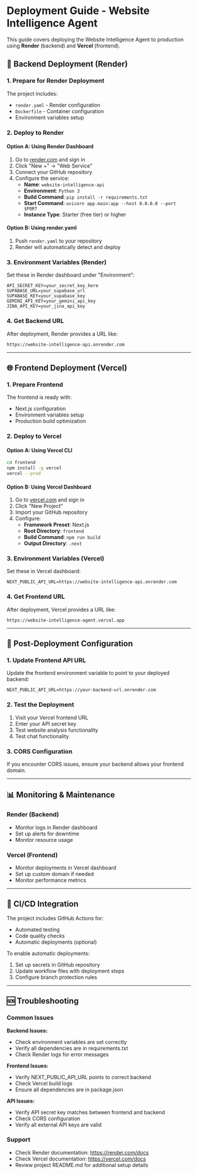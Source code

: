 # Deployment Guide - Website Intelligence Agent

This guide covers deploying the Website Intelligence Agent to production using **Render** (backend) and **Vercel** (frontend).

## 🚀 Backend Deployment (Render)

### 1. Prepare for Render Deployment

The project includes:
- `render.yaml` - Render configuration
- `Dockerfile` - Container configuration
- Environment variables setup

### 2. Deploy to Render

#### Option A: Using Render Dashboard
1. Go to [render.com](https://render.com) and sign in
2. Click "New +" → "Web Service"
3. Connect your GitHub repository
4. Configure the service:
   - **Name**: `website-intelligence-api`
   - **Environment**: `Python 3`
   - **Build Command**: `pip install -r requirements.txt`
   - **Start Command**: `uvicorn app.main:app --host 0.0.0.0 --port $PORT`
   - **Instance Type**: Starter (free tier) or higher

#### Option B: Using render.yaml
1. Push `render.yaml` to your repository
2. Render will automatically detect and deploy

### 3. Environment Variables (Render)

Set these in Render dashboard under "Environment":
```
API_SECRET_KEY=your_secret_key_here
SUPABASE_URL=your_supabase_url
SUPABASE_KEY=your_supabase_key
GEMINI_API_KEY=your_gemini_api_key
JINA_API_KEY=your_jina_api_key
```

### 4. Get Backend URL
After deployment, Render provides a URL like:
```
https://website-intelligence-api.onrender.com
```

---

## 🌐 Frontend Deployment (Vercel)

### 1. Prepare Frontend

The frontend is ready with:
- Next.js configuration
- Environment variables setup
- Production build optimization

### 2. Deploy to Vercel

#### Option A: Using Vercel CLI
```bash
cd frontend
npm install -g vercel
vercel --prod
```

#### Option B: Using Vercel Dashboard
1. Go to [vercel.com](https://vercel.com) and sign in
2. Click "New Project"
3. Import your GitHub repository
4. Configure:
   - **Framework Preset**: Next.js
   - **Root Directory**: `frontend`
   - **Build Command**: `npm run build`
   - **Output Directory**: `.next`

### 3. Environment Variables (Vercel)

Set these in Vercel dashboard:
```
NEXT_PUBLIC_API_URL=https://website-intelligence-api.onrender.com
```

### 4. Get Frontend URL
After deployment, Vercel provides a URL like:
```
https://website-intelligence-agent.vercel.app
```

---

## 🔧 Post-Deployment Configuration

### 1. Update Frontend API URL
Update the frontend environment variable to point to your deployed backend:
```env
NEXT_PUBLIC_API_URL=https://your-backend-url.onrender.com
```

### 2. Test the Deployment
1. Visit your Vercel frontend URL
2. Enter your API secret key
3. Test website analysis functionality
4. Test chat functionality

### 3. CORS Configuration
If you encounter CORS issues, ensure your backend allows your frontend domain.

---

## 📊 Monitoring & Maintenance

### Render (Backend)
- Monitor logs in Render dashboard
- Set up alerts for downtime
- Monitor resource usage

### Vercel (Frontend)
- Monitor deployments in Vercel dashboard
- Set up custom domain if needed
- Monitor performance metrics

---

## 🔄 CI/CD Integration

The project includes GitHub Actions for:
- Automated testing
- Code quality checks
- Automatic deployments (optional)

To enable automatic deployments:
1. Set up secrets in GitHub repository
2. Update workflow files with deployment steps
3. Configure branch protection rules

---

## 🆘 Troubleshooting

### Common Issues

**Backend Issues:**
- Check environment variables are set correctly
- Verify all dependencies are in requirements.txt
- Check Render logs for error messages

**Frontend Issues:**
- Verify NEXT_PUBLIC_API_URL points to correct backend
- Check Vercel build logs
- Ensure all dependencies are in package.json

**API Issues:**
- Verify API secret key matches between frontend and backend
- Check CORS configuration
- Verify all external API keys are valid

### Support
- Check Render documentation: https://render.com/docs
- Check Vercel documentation: https://vercel.com/docs
- Review project README.md for additional setup details
